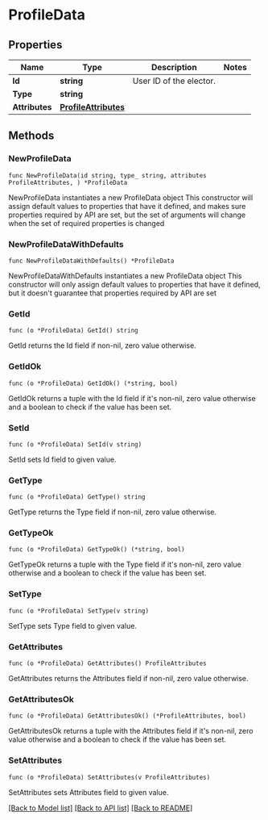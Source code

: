 # ProfileData

## Properties

Name | Type | Description | Notes
------------ | ------------- | ------------- | -------------
**Id** | **string** | User ID of the elector. | 
**Type** | **string** |  | 
**Attributes** | [**ProfileAttributes**](ProfileAttributes.md) |  | 

## Methods

### NewProfileData

`func NewProfileData(id string, type_ string, attributes ProfileAttributes, ) *ProfileData`

NewProfileData instantiates a new ProfileData object
This constructor will assign default values to properties that have it defined,
and makes sure properties required by API are set, but the set of arguments
will change when the set of required properties is changed

### NewProfileDataWithDefaults

`func NewProfileDataWithDefaults() *ProfileData`

NewProfileDataWithDefaults instantiates a new ProfileData object
This constructor will only assign default values to properties that have it defined,
but it doesn't guarantee that properties required by API are set

### GetId

`func (o *ProfileData) GetId() string`

GetId returns the Id field if non-nil, zero value otherwise.

### GetIdOk

`func (o *ProfileData) GetIdOk() (*string, bool)`

GetIdOk returns a tuple with the Id field if it's non-nil, zero value otherwise
and a boolean to check if the value has been set.

### SetId

`func (o *ProfileData) SetId(v string)`

SetId sets Id field to given value.


### GetType

`func (o *ProfileData) GetType() string`

GetType returns the Type field if non-nil, zero value otherwise.

### GetTypeOk

`func (o *ProfileData) GetTypeOk() (*string, bool)`

GetTypeOk returns a tuple with the Type field if it's non-nil, zero value otherwise
and a boolean to check if the value has been set.

### SetType

`func (o *ProfileData) SetType(v string)`

SetType sets Type field to given value.


### GetAttributes

`func (o *ProfileData) GetAttributes() ProfileAttributes`

GetAttributes returns the Attributes field if non-nil, zero value otherwise.

### GetAttributesOk

`func (o *ProfileData) GetAttributesOk() (*ProfileAttributes, bool)`

GetAttributesOk returns a tuple with the Attributes field if it's non-nil, zero value otherwise
and a boolean to check if the value has been set.

### SetAttributes

`func (o *ProfileData) SetAttributes(v ProfileAttributes)`

SetAttributes sets Attributes field to given value.



[[Back to Model list]](../README.md#documentation-for-models) [[Back to API list]](../README.md#documentation-for-api-endpoints) [[Back to README]](../README.md)


